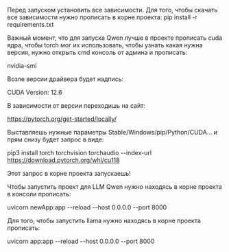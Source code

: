 Перед запуском установить все зависимости. Для того, чтобы скачать все зависимости нужно прописать в корне проекта: 
pip install -r requirements.txt


Важный момент, что для запуска Qwen лучше в проекте прописать cuda ядра, чтобы torch мог их использовать, чтобы узнать какая нужна версия, нужно открыть cmd консоль от админа и прописать: 

nvidia-smi

Возле версии драйвера будет надпись: 

CUDA Version: 12.6

В зависимости от версии переходишь на сайт: 

https://pytorch.org/get-started/locally/

Выставляешь нужные параметры Stable/Windows/pip/Python/CUDA...  и прям снизу будет запрос в виде: 

pip3 install torch torchvision torchaudio --index-url https://download.pytorch.org/whl/cu118

Этот запрос в корне проекта запускаешь!


Чтобы запустить проект для LLM Qwen нужно находясь в корне проекта в консоли прописать: 

uvicorn newApp:app --reload --host 0.0.0.0 --port 8000


Для того, чтобы запустить llama нужно находясь в корне проекта прописать: 

uvicorn app:app --reload --host 0.0.0.0 --port 8000
